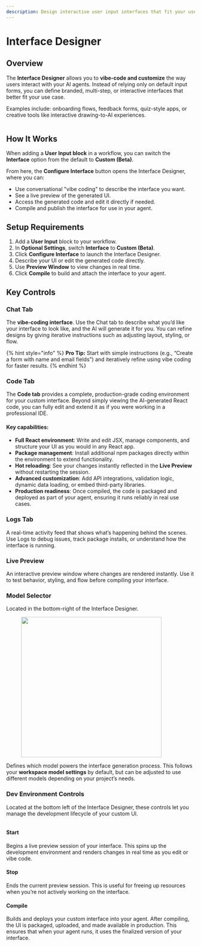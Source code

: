 ```yaml
---
description: Design interactive user input interfaces that fit your use case.
---
```


# Interface Designer

## Overview

The **Interface Designer** allows you to **vibe-code and customize** the way users interact with your AI agents. Instead of relying only on default input forms, you can define branded, multi-step, or interactive interfaces that better fit your use case.

Examples include: onboarding flows, feedback forms, quiz-style apps, or creative tools like interactive drawing-to-AI experiences.

<figure><img src="../.gitbook/assets/Screenshot 2025-08-25 at 1.26.04 PM.png" alt=""><figcaption></figcaption></figure>

## How It Works

When adding a **User Input block** in a workflow, you can switch the **Interface** option from the default to **Custom (Beta)**.&#x20;

From here, the **Configure Interface** button opens the Interface Designer, where you can:

* Use conversational "vibe coding" to describe the interface you want.
* See a live preview of the generated UI.
* Access the generated code and edit it directly if needed.
* Compile and publish the interface for use in your agent.

## Setup Requirements

1. Add a **User Input** block to your workflow.
2. In **Optional Settings**, switch **Interface** to **Custom (Beta)**.
3. Click **Configure Interface** to launch the Interface Designer.
4. Describe your UI or edit the generated code directly.
5. Use **Preview Window** to view changes in real time.
6. Click **Compile** to build and attach the interface to your agent.

## Key Controls

### **Chat Tab**

The **vibe-coding interface**. Use the Chat tab to describe what you’d like your interface to look like, and the AI will generate it for you. You can refine designs by giving iterative instructions such as adjusting layout, styling, or flow.

{% hint style="info" %}
**Pro Tip:** Start with simple instructions (e.g., “Create a form with name and email fields”) and iteratively refine using vibe coding for faster results.
{% endhint %}

### **Code Tab**

The **Code tab** provides a complete, production-grade coding environment for your custom interface. Beyond simply viewing the AI-generated React code, you can fully edit and extend it as if you were working in a professional IDE.

#### **Key capabilities:**

* **Full React environment**: Write and edit JSX, manage components, and structure your UI as you would in any React app.
* **Package management**: Install additional npm packages directly within the environment to extend functionality.
* **Hot reloading**: See your changes instantly reflected in the **Live Preview** without restarting the session.
* **Advanced customization**: Add API integrations, validation logic, dynamic data loading, or embed third-party libraries.
* **Production readiness**: Once compiled, the code is packaged and deployed as part of your agent, ensuring it runs reliably in real use cases.

### **Logs Tab**

A real-time activity feed that shows what’s happening behind the scenes. Use Logs to debug issues, track package installs, or understand how the interface is running.

### **Live Preview**

An interactive preview window where changes are rendered instantly. Use it to test behavior, styling, and flow before compiling your interface.

### **Model Selector**

Located in the bottom-right of the Interface Designer.&#x20;

<figure><img src="../.gitbook/assets/Screenshot 2025-08-25 at 1.05.12 PM.png" alt="" width="375"><figcaption></figcaption></figure>

Defines which model powers the interface generation process. This follows your **workspace model settings** by default, but can be adjusted to use different models depending on your project’s needs.

### Dev Environment Controls

Located at the bottom left of the Interface Designer, these controls let you manage the development lifecycle of your custom UI.

<figure><img src="../.gitbook/assets/Screenshot 2025-08-25 at 2.05.30 PM.png" alt=""><figcaption></figcaption></figure>

#### Start

Begins a live preview session of your interface. This spins up the development environment and renders changes in real time as you edit or vibe code.

#### Stop

Ends the current preview session. This is useful for freeing up resources when you’re not actively working on the interface.

#### Compile

Builds and deploys your custom interface into your agent. After compiling, the UI is packaged, uploaded, and made available in production. This ensures that when your agent runs, it uses the finalized version of your interface.

